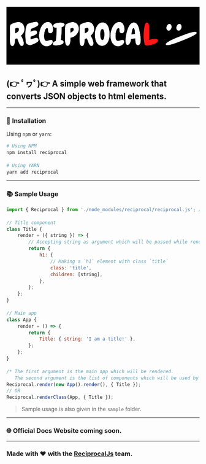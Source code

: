 ![Reciprocal](assets/banner.png)

## **(👉 ﾟヮﾟ)👉 A simple web framework that converts JSON objects to html elements.**

---

### 📁 **Installation**

Using `npm` or `yarn`:

```bash
# Using NPM
npm install reciprocal

# Using YARN
yarn add reciprocal
```

---

### 📚 **Sample Usage**

```js
import { Reciprocal } from './node_modules/reciprocal/reciprocal.js'; // path is relative

// Title component
class Title {
	render = ({ string }) => {
		// Accepting string as argument which will be passed while rendering
		return {
			h1: {
				// Making a `h1` element with class `title`
				class: 'title',
				children: [string],
			},
		};
	};
}

// Main app
class App {
	render = () => {
		return {
			Title: { string: 'I am a title!' },
		};
	};
}

/* The first argument is the main app which will be rendered.
   The second argument is the list of components which will be used by the main app.*/
Reciprocal.render(new App().render(), { Title });
// OR
Reciprocal.renderClass(App, { Title });
```

> Sample usage is also given in the `sample` folder.

---

### 🌐 **Official Docs Website** coming soon.

---

### Made with ❤️ with the **[ReciprocalJs](https://github.com/ReciprocalJs)** team.
